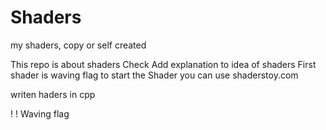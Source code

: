 # Shaders
 my shaders, copy or self created

This repo is about shaders
Check 
Add explanation to idea of shaders
First shader is waving flag
to start the Shader you can use shaderstoy.com

writen haders in cpp

!
!
Waving flag